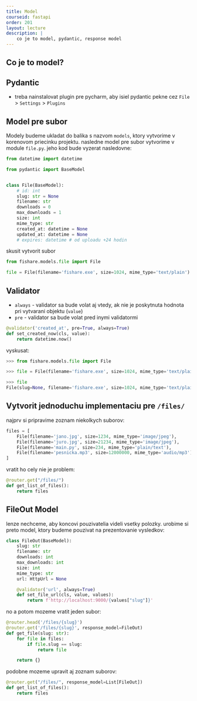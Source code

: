 ```yaml
---
title: Model
courseid: fastapi
order: 201
layout: lecture
description: |
    co je to model, pydantic, response model
---
```


## Co je to model?


## Pydantic

* treba nainstalovat plugin pre pycharm, aby isiel pydantic pekne cez `File` > `Settings` > `Plugins`


## Model pre subor

Modely budeme ukladat do balika s nazvom `models`, ktory vytvorime v korenovom priecinku projektu. nasledne model pre subor vytvorime v module `file.py`. jeho kod bude vyzerat nasledovne:


```python
from datetime import datetime

from pydantic import BaseModel


class File(BaseModel):
    # id: int
    slug: str = None
    filename: str
    downloads = 0
    max_downloads = 1
    size: int
    mime_type: str
    created_at: datetime = None
    updated_at: datetime = None
    # expires: datetime # od uploadu +24 hodin
```

skusit vytvorit subor

```python
from fishare.models.file import File

file = File(filename='fishare.exe', size=1024, mime_type='text/plain')
```


## Validator

* `always` - validator sa bude volat aj vtedy, ak nie je poskytnuta hodnota pri vytvarani objektu (`value`)
* `pre` - validator sa bude volat pred inymi validatormi

```python
@validator('created_at', pre=True, always=True)
def set_created_now(cls, value):
    return datetime.now()
```

vyskusat:

```python
>>> from fishare.models.file import File

>>> file = File(filename='fishare.exe', size=1024, mime_type='text/plain')

>>> file
File(slug=None, filename='fishare.exe', size=1024, mime_type='text/plain', created_at=datetime.datetime(2022, 4, 6, 10, 19, 56, 644201), updated_at=None, downloads=0, max_downloads=1)
```


## Vytvorit jednoduchu implementaciu pre `/files/`


najprv si pripravime zoznam niekolkych suborov:

```python
files = [
    File(filename='jano.jpg', size=1234, mime_type='image/jpeg'),
    File(filename='juro.jpg', size=21234, mime_type='image/jpeg'),
    File(filename='main.py', size=234, mime_type='plain/text'),
    File(filename='pesnicka.mp3', size=12000000, mime_type='audio/mp3'),
]
```

vratit ho cely nie je problem:

```python
@router.get("/files/")
def get_list_of_files():
    return files
```


## FileOut Model

lenze nechceme, aby koncovi pouzivatelia videli vsetky polozky. urobime si preto model, ktory budeme pouzivat na prezentovanie vysledkov:

```python
class FileOut(BaseModel):
    slug: str
    filename: str
    downloads: int
    max_downloads: int
    size: int
    mime_type: str
    url: HttpUrl = None

    @validator('url', always=True)
    def set_file_url(cls, value, values):
        return f'http://localhost:9000/{values["slug"]}'
```

no a potom mozeme vratit jeden subor:

```python
@router.head('/files/{slug}')
@router.get('/files/{slug}', response_model=FileOut)
def get_file(slug: str):
    for file in files:
        if file.slug == slug:
            return file

    return {}
```

podobne mozeme upravit aj zoznam suborov:

```python
@router.get("/files/", response_model=List[FileOut])
def get_list_of_files():
    return files
```
